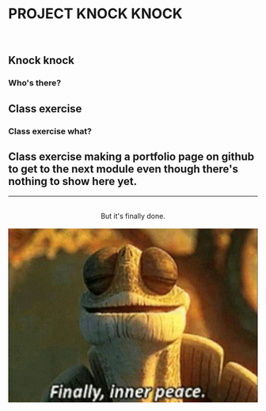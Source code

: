 # PROJECT KNOCK KNOCK

<br>

## Knock knock
### Who's there?
## Class exercise
### Class exercise what?
## Class exercise making a portfolio page on github to get to the next module even though there's nothing to show here yet.

***
<br>
<center>But it's finally done.</center>
<br>
<center><img src="./assets/img/done.jpg"/></center>
